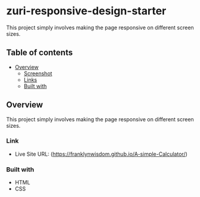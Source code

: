 # zuri-responsive-design-starter

This project simply involves making the page responsive on different screen sizes.

## Table of contents

- [Overview](#overview)
  - [Screenshot](#screenshot)
  - [Links](#links)
  - [Built with](#built-with)

## Overview
This project simply involves making the page responsive on different screen sizes.

### Link
- Live Site URL: (https://franklynwisdom.github.io/A-simple-Calculator/)

### Built with

- HTML
- CSS

